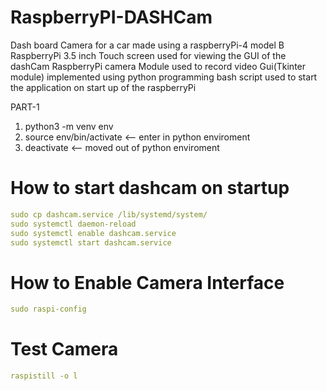 # RaspberryPI-DASHCam
Dash board Camera for a car made using a raspberryPi-4 model B
RaspberryPi 3.5 inch Touch screen used for viewing the GUI of the dashCam
RaspberryPi camera Module used to record video
Gui(Tkinter module) implemented using python programming
bash script used to start the application on start up of the raspberryPi

PART-1
1. python3 -m venv env
2. source env/bin/activate <-- enter in python enviroment
3. deactivate <-- moved out of python enviroment

# How to start dashcam on startup

```yml
sudo cp dashcam.service /lib/systemd/system/
sudo systemctl daemon-reload
sudo systemctl enable dashcam.service
sudo systemctl start dashcam.service
```
# How to Enable Camera Interface
```yml
sudo raspi-config
```
# Test Camera
```yml
raspistill -o l
```

